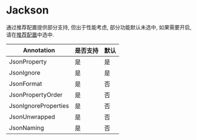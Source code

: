 # Jackson

通过推荐配置提供部分支持, 但出于性能考虑, 部分功能默认未选中, 如果需要开启, 请在[推荐配置](https://easyyapi.com/setting/ide-setting.html#%E5%86%85%E7%BD%AE%E5%8F%AF%E9%80%89%E6%8E%A8%E8%8D%90%E9%85%8D%E7%BD%AE)中选中.

| Annotation | 是否支持 | 默认 |
| ------------ | ------------ | ------------ |
| JsonProperty | 是 | 是 |
| JsonIgnore | 是 | 是 |
| JsonFormat | 是 | 否 |
| JsonPropertyOrder | 是 | 否 |
| JsonIgnoreProperties | 是 | 否 |
| JsonUnwrapped | 是 | 否 |
| JsonNaming | 是 | 否 |